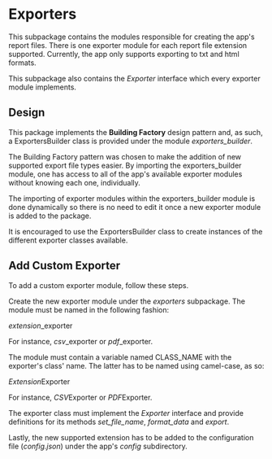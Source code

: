 # Exporters
This subpackage contains the modules responsible for creating the app's report files. There is one
exporter module for each report file extension supported. Currently, the app only supports exporting
to txt and html formats.

This subpackage also contains the *Exporter* interface which every exporter module implements.

## Design
This package implements the **Building Factory** design pattern and, as such, a ExportersBuilder 
class is provided under the module *exporters_builder*.

The Building Factory pattern was chosen to make the addition of new supported export file types
easier. By importing the exporters_builder module, one has access to all of the app's available
exporter modules without knowing each one, individually.

The importing of exporter modules within the exporters_builder module is done dynamically so
there is no need to edit it once a new exporter module is added to the package.

It is encouraged to use the ExportersBuilder class to create instances of the different exporter
classes available.

## Add Custom Exporter
To add a custom exporter module, follow these steps.

Create the new exporter module under the *exporters* subpackage. The module must be named in the
following fashion:

*extension*_exporter

For instance, *csv*_exporter or *pdf*_exporter.

The module must contain a variable named CLASS_NAME with the exporter's class' name. The latter
has to be named using camel-case, as so:

*Extension*Exporter

For instance, *CSV*Exporter or *PDF*Exporter.

The exporter class must implement the *Exporter* interface and provide definitions for its methods
*set_file_name*, *format_data* and *export*.

Lastly, the new supported extension has to be added to the configuration file (*config.json*) under
the app's *config* subdirectory.